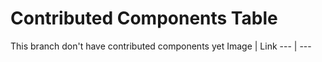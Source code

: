 # Contributed Components Table 
This branch don't have contributed components yet
Image | Link
--- | ---